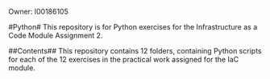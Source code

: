 Owner: l00186105

#Python#
This repository is for Python exercises for the Infrastructure as a Code Module Assignment 2.

##Contents##
This repository contains 12 folders, containing Python scripts for each of the 12 exercises in the practical work assigned for the IaC module.


